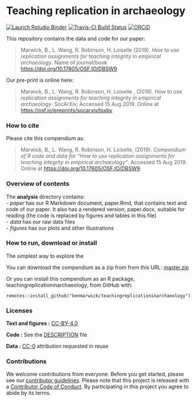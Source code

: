 
<!-- README.md is generated from README.Rmd. Please edit that file -->

# Teaching replication in archaeology

<!-- badges: start -->

[![Launch Rstudio
Binder](http://mybinder.org/badge.svg)](https://mybinder.org/v2/gh/benmarwick/replicationteachingarchaeology/master?urlpath=rstudio)
[![Travis-CI Build
Status](https://travis-ci.org/benmarwick/teaching-replication-in-archaeology.svg?branch=master)](https://travis-ci.org/benmarwick/teaching-replication-in-archaeology)
[![ORCiD](https://img.shields.io/badge/ORCiD-0000--0001--7879--4531-green.svg)](http://orcid.org/0000-0001-7879-4531)

<!-- badges: end -->

This repository contains the data and code for our paper:

> Marwick, B., L. Wang, R. Robinson, H. Loiselle (2019). *How to use
> replication assignments for teaching integrity in empirical
> archaeology*. Name of journal/book
> <https://doi.org/10.17605/OSF.IO/DBSW9>

Our pre-print is online here:

> Marwick, B., L. Wang, R. Robinson, H. Loiselle , (2019). *How to use
> replication assignments for teaching integrity in empirical
> archaeology*. SocArXiv, Accessed 15 Aug 2019. Online at
> <https://osf.io/preprints/socarxiv/tsxbv>

### How to cite

Please cite this compendium as:

> Marwick, B., L. Wang, R. Robinson, H. Loiselle, (2019). *Compendium of
> R code and data for “How to use replication assignments for teaching
> integrity in empirical archaeology”*. Accessed 15 Aug 2019. Online at
> <https://doi.org/10.17605/OSF.IO/DBSW9>

### Overview of contents

The **analysis** directory contains:  
\- *paper* has our R Markdown document, paper.Rmd, that contains text
and code of our paper. It also has a rendered version, paper.docx,
suitable for reading (the code is replaced by figures and tables in this
file)  
\- *data* has our raw data files  
\- *figures* has our plots and other illustrations

### How to run, download or install

The simplest way to explore the

You can download the compendium as a zip from from this URL:
[master.zip](/archive/master.zip)

Or you can install this compendium as an R package,
teachingreplicationinarchaeology, from GitHub
    with:

    remotes::install_github("benmarwick/teachingreplicationinarchaeology")

### Licenses

**Text and figures :**
[CC-BY-4.0](http://creativecommons.org/licenses/by/4.0/)

**Code :** See the [DESCRIPTION](DESCRIPTION) file

**Data :** [CC-0](http://creativecommons.org/publicdomain/zero/1.0/)
attribution requested in reuse

### Contributions

We welcome contributions from everyone. Before you get started, please
see our [contributor guidelines](CONTRIBUTING.md). Please note that this
project is released with a [Contributor Code of Conduct](CONDUCT.md). By
participating in this project you agree to abide by its terms.
